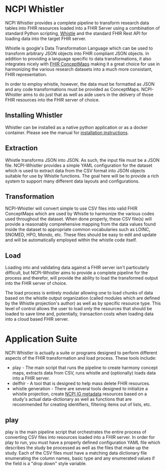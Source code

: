 # NCPI Whistler
NCPI Whistler provides a complete pipeline to transform research data tables into FHIR resources loaded into a FHIR Server using a combination of standard Python scripting, [Whistle](https://github.com/GoogleCloudPlatform/healthcare-data-harmonization) and the standard FHIR Rest API for loading data into the target FHIR server. 

Whistle is google's Data Transformation Language which can be used to transform arbitrary JSON objects into FHIR compliant JSON objects. In addition to providing a language specific to data transformations, it also integrates nicely with [FHIR ConceptMaps](http://hl7.org/fhir/R4/conceptmap.html) making it a great choice for use in harmonizing the various research datasets into a much more consistant, FHIR representation. 

In order to employ whistle, however, the data must be formatted as JSON and any code transformations must be provided as ConceptMaps. NCPI-Whistler aims to do just that as well as aide users in the delivery of those FHIR resources into the FHIR server of choice. 

## Installing Whistler
Whistler can be installed as a native python application or as a docker container. Please see the manual for [installation instructions](https://nih-ncpi.github.io/ncpi-whistler/#/installation).

## Extraction
Whistle transforms JSON into JSON. As such, the input file must be a JSON file. NCPI-Whistler provides a simple YAML configuration for the dataset which is used to extract data from the CSV format into JSON objects suitable for use by Whistle functions. The goal here will be to provide a rich system to support many different data layouts and configurations. 

## Transformation
NCPI-Whistler will convert simple to use CSV files into valid FHIR ConceptMaps which are used by Whistle to harmonize the various codes used throughout the dataset. When done properly, these CSV file(s) will provide a reasonably comprehensive mapping from the data values found inside the dataset to appropriate common vocabularies such as LOINC, SNOMED, HPO, Mondo, etc. These files should be easy to edit and update and will be automatically employed within the whistle code itself. 

## Load
Loading into and validating data against a FHIR server isn't particularly difficult, but NCPI-Whistler aims to provide a complete pipeline for the process and therefor, will provide the ability to load the transformed output into the FHIR server of choice. 

The load process is entirely modular allowing one to load chunks of data based on the whistle output organization (called modules which are defined by the Whistle projection's author) as well as by specific resource type. This level of control allows the user to load only the resources that should be loaded to save time and, potentially, transaction costs when loading data into a cloud based FHIR server. 

# Application Suite
NCPI Whistler is actually a suite or programs designed to perform different aspects of the FHIR transformation and load process. These tools include:
  * play - The main script that runs the pipeline to create harmony concept maps, extracts data from CSV, runs whistle and (optionally) loads data into a FHIR server. 
  * delfhir - A tool that is designed to help mass delete FHIR resources.
  * whistle generation - There are several tools designed to initialize a whistle projection, create [NCPI IG metadata](https://nih-ncpi.github.io/ncpi-fhir-ig/study_metadata.html) resources based on a study's actual data-dictionary as well as functions that are recommended for creating identifiers, filtering items out of lists, etc. 

## play
play is the main pipeline script that orchestrates the entire process of converting CSV files into resources loaded into a FHIR server. In order for play to run, you must have a properly defined configuration YAML file which describes the study be processed as well as the files that make up the study. Each of the CSV files must have a matching data dictionary file enumerating the column names, basic type and any enumerated values if the field is a "drop down" style variable. 



